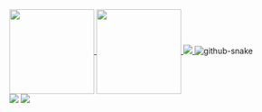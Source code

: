  <a href="https://github.com/yukioktk">
  <img height=150 align="center" src="https://github-readme-stats.vercel.app/api?username=yukioktk&count_private=true&show_icons=true&theme=midnight-purple" />
</a>
<a href="https://github.com/yukioktk">
  <img height=150 align="center" src="https://github-readme-stats.vercel.app/api/top-langs/?username=yukioktk&layout=compact&theme=chartreuse-dark" media="(prefers-color-scheme: dark)" />
</a>


 <a href="https://wakatime.com/@kido">
<img align="40%" src="https://github-readme-stats.vercel.app/api/wakatime?username=kido&hide_border=true&theme=aura&bg_color=00000000&title_color=bd00ff">
</a>
<picture>
  <source media="(prefers-color-scheme: dark)" srcset="https://github.com/yukioktk/yukioktk/blob/output/github-contribution-grid-snake-dark.svg" />
  <source media="(prefers-color-scheme: light)" srcset="https://github.com/yukioktk/yukioktk/blob/output/github-contribution-grid-snake.svg" />
  <img alt="github-snake" src="github-snake.svg" />
</picture>

<div> 
  <a href="https://www.coursera.org/user/92a88e7a702061eac9b83ec1593d6a3a" target="_blank"><img src="https://img.shields.io/badge/Coursera-0056D2?style=for-the-badge&logo=Coursera&logoColor=white" target="_blank"></a>
  <a href="https://replit.com/@yukiokotaka" target="_blank"><img src="https://img.shields.io/badge/replit-667881?style=for-the-badge&logo=replit&logoColor=white"></a>
</div>

